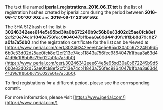 The text file named **iperial_registrations_2016_06_17.txt** is the list of registration hashes created by iperial.com during the period between **2016-06-17 00:00:00Z** and **2016-06-17 23:59:59Z**.

The SHA 512 hash of the list is **30246342eee614e5e95bd30a0b672249b9d56b0e83d02d25ae0fcb8ef2cf213e74cb11843a756fec9864047b1fbaa3a63d441d9fc1f8bb8d79c027a0fa7a5db0** and the registration certificate for the list can be viewed at [https://www.iperial.com/cert/30246342eee614e5e95bd30a0b672249b9d56b0e83d02d25ae0fcb8ef2cf213e74cb11843a756fec9864047b1fbaa3a63d441d9fc1f8bb8d79c027a0fa7a5db0](https://www.iperial.com/cert/30246342eee614e5e95bd30a0b672249b9d56b0e83d02d25ae0fcb8ef2cf213e74cb11843a756fec9864047b1fbaa3a63d441d9fc1f8bb8d79c027a0fa7a5db0).

To find registrations for a different period, please see the corresponding commit.

For more information, please visit [https://www.iperial.com/](https://www.iperial.com/)
